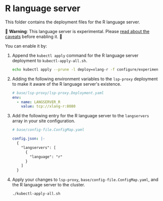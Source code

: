 # R language server

This folder contains the deployment files for the R language server.

🚨 **Warning**: This language server is experimental. Please [read about the caveats](https://about.sourcegraph.com/docs/code-intelligence/experimental-language-servers/#caveats-of-experimental-language-servers) before enabling it. 🚨

You can enable it by:

1. Append the `kubectl apply` command for the R language server deployment to `kubectl-apply-all.sh`.

   ```bash
   echo kubectl apply --prune -l deploy=xlang-r -f configure/experimental/r --recursive >> kubectl-apply-all.sh
   ```

1. Adding the following environment variables to the `lsp-proxy` deployment to make it aware of the R language server's existence.

   ```yaml
   # base/lsp-proxy/lsp-proxy.Deployment.yaml
   env:
     - name: LANGSERVER_R
       value: tcp://xlang-r:8080
   ```

1. Add the following entry for the R language server to the `langservers` array in your site configuration.

   ```yaml
   # base/config-file.ConfigMap.yaml

   config.json: |-
     {
       "langservers": [
         {
           "language": "r"
         }
       ]
     }
   ```

1. Apply your changes to `lsp-proxy`, `base/config-file.ConfigMap.yaml`, and the R language server to the cluster.

   ```bash
   ./kubectl-apply-all.sh
   ```
